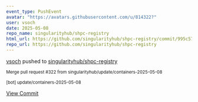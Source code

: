 ```yaml
---
event_type: PushEvent
avatar: "https://avatars.githubusercontent.com/u/814322?"
user: vsoch
date: 2025-05-08
repo_name: singularityhub/shpc-registry
html_url: https://github.com/singularityhub/shpc-registry/commit/995c575eda9f1df40894d814df04da188d05b2cc
repo_url: https://github.com/singularityhub/shpc-registry
---
```


<a href='https://github.com/vsoch' target='_blank'>vsoch</a> pushed to <a href='https://github.com/singularityhub/shpc-registry' target='_blank'>singularityhub/shpc-registry</a>

<small>Merge pull request #322 from singularityhub/update/containers-2025-05-08

[bot] update/containers-2025-05-08</small>

<a href='https://github.com/singularityhub/shpc-registry/commit/995c575eda9f1df40894d814df04da188d05b2cc' target='_blank'>View Commit</a>